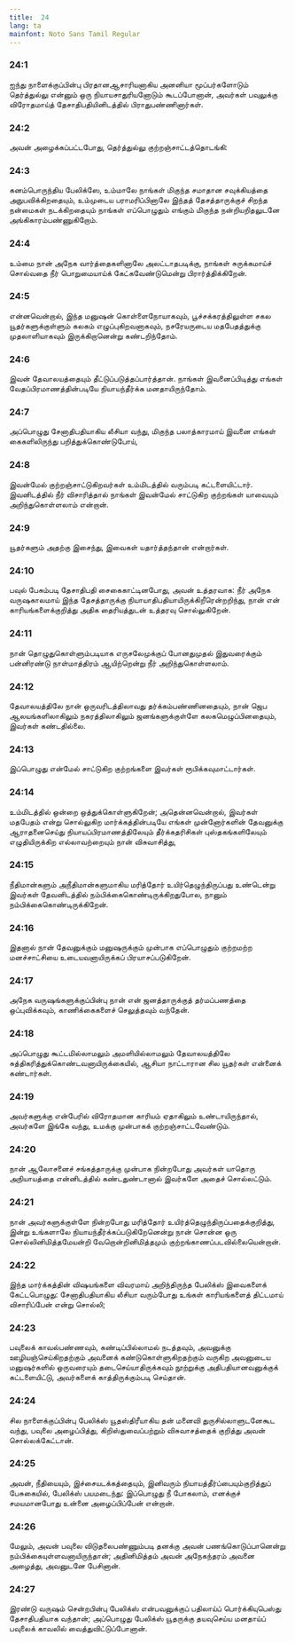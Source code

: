 ```yaml
---
title:  24
lang: ta
mainfont: Noto Sans Tamil Regular
---
```


###  24:1

ஐந்து நாளைக்குப்பின்பு பிரதானஆசாரியனாகிய அனனியா மூப்பர்களோடும் தெர்த்துல்லு என்னும் ஒரு நியாயசாதுரியனோடும் கூடப்போனான், அவர்கள் பவுலுக்கு விரோதமாய்த் தேசாதிபதியினிடத்தில் பிராதுபண்ணினார்கள்.

###  24:2

அவன் அழைக்கப்பட்டபோது, தெர்த்துல்லு குற்றஞ்சாட்டத்தொடங்கி:

###  24:3

கனம்பொருந்திய பேலிக்ஸே, உம்மாலே நாங்கள் மிகுந்த சமாதான சவுக்கியத்தை அநுபவிக்கிறதையும், உம்முடைய பராமரிப்பினாலே இந்தத் தேசத்தாருக்குச் சிறந்த நன்மைகள் நடக்கிறதையும் நாங்கள் எப்பொழுதும் எங்கும் மிகுந்த நன்றியறிதலுடனே அங்கிகாரம்பண்ணுகிறோம்.

###  24:4

உம்மை நான் அநேக வார்த்தைகளினாலே அலட்டாதபடிக்கு, நாங்கள் சுருக்கமாய்ச் சொல்வதை நீர் பொறுமையாய்க் கேட்கவேண்டுமென்று பிரார்த்திக்கிறேன்.

###  24:5

என்னவென்றால், இந்த மனுஷன் கொள்ளைநோயாகவும், பூச்சக்கரத்திலுள்ள சகல யூதர்களுக்குள்ளும் கலகம் எழுப்புகிறவனாகவும், நசரேயருடைய மதபேதத்துக்கு முதலாளியாகவும் இருக்கிறானென்று கண்டறிந்தோம்.

###  24:6

இவன் தேவாலயத்தையும் தீட்டுப்படுத்தப்பார்த்தான். நாங்கள் இவனைப்பிடித்து எங்கள் வேதப்பிரமாணத்தின்படியே நியாயந்தீர்க்க மனதாயிருந்தோம்.

###  24:7

அப்பொழுது சேனாதிபதியாகிய லீசியா வந்து, மிகுந்த பலாத்காரமாய் இவனை எங்கள் கைகளிலிருந்து பறித்துக்கொண்டுபோய்,

###  24:8

இவன்மேல் குற்றஞ்சாட்டுகிறவர்கள் உம்மிடத்தில் வரும்படி கட்டளையிட்டார். இவனிடத்தில் நீர் விசாரித்தால் நாங்கள் இவன்மேல் சாட்டுகிற குற்றங்கள் யாவையும் அறிந்துகொள்ளலாம் என்றான்.

###  24:9

யூதர்களும் அதற்கு இசைந்து, இவைகள் யதார்த்தந்தான் என்றார்கள்.

###  24:10

பவுல் பேசும்படி தேசாதிபதி சைகைகாட்டினபோது, அவன் உத்தரவாக: நீர் அநேக வருஷகாலமாய் இந்த தேசத்தாருக்கு நியாயாதிபதியாயிருக்கிறீரென்றறிந்து, நான் என் காரியங்களைக்குறித்து அதிக தைரியத்துடன் உத்தரவு சொல்லுகிறேன்.

###  24:11

நான் தொழுதுகொள்ளும்படியாக எருசலேமுக்குப் போனதுமுதல் இதுவரைக்கும் பன்னிரண்டு நாள்மாத்திரம் ஆயிற்றென்று நீர் அறிந்துகொள்ளலாம்.

###  24:12

தேவாலயத்திலே நான் ஒருவரிடத்திலாவது தர்க்கம்பண்ணினதையும், நான் ஜெப ஆலயங்களிலாகிலும் நகரத்திலாகிலும் ஜனங்களுக்குள்ளே கலகமெழுப்பினதையும், இவர்கள் கண்டதில்லை.

###  24:13

இப்பொழுது என்மேல் சாட்டுகிற குற்றங்களை இவர்கள் ரூபிக்கவுமாட்டார்கள்.

###  24:14

உம்மிடத்தில் ஒன்றை ஒத்துக்கொள்ளுகிறேன்; அதென்னவென்றால், இவர்கள் மதபேதம் என்று சொல்லுகிற மார்க்கத்தின்படியே எங்கள் முன்னோர்களின் தேவனுக்கு ஆராதனைசெய்து நியாயப்பிரமாணத்திலேயும் தீர்க்கதரிசிகள் புஸ்தகங்களிலேயும் எழுதியிருக்கிற எல்லாவற்றையும் நான் விசுவாசித்து,

###  24:15

நீதிமான்களும் அநீதிமான்களுமாகிய மரித்தோர் உயிர்தெழுந்திருப்பது உண்டென்று இவர்கள் தேவனிடத்தில் நம்பிக்கைகொண்டிருக்கிறதுபோல, நானும் நம்பிக்கைகொண்டிருக்கிறேன்.

###  24:16

இதனால் நான் தேவனுக்கும் மனுஷருக்கும் முன்பாக எப்பொழுதும் குற்றமற்ற மனச்சாட்சியை உடையவனாயிருக்கப் பிரயாசப்படுகிறேன்.

###  24:17

அநேக வருஷங்களுக்குப்பின்பு நான் என் ஜனத்தாருக்குத் தர்மப்பணத்தை ஒப்புவிக்கவும், காணிக்கைகளைச் செலுத்தவும் வந்தேன்.

###  24:18

அப்பொழுது கூட்டமில்லாமலும் அமளியில்லாமலும் தேவாலயத்திலே சுத்திகரித்துக்கொண்டவனாயிருக்கையில், ஆசியா நாட்டாரான சில யூதர்கள் என்னைக் கண்டார்கள்.

###  24:19

அவர்களுக்கு என்பேரில் விரோதமான காரியம் ஏதாகிலும் உண்டாயிருந்தால், அவர்களே இங்கே வந்து, உமக்கு முன்பாகக் குற்றஞ்சாட்டவேண்டும்.

###  24:20

நான் ஆலோசனைச் சங்கத்தாருக்கு முன்பாக நின்றபோது அவர்கள் யாதொரு அநியாயத்தை என்னிடத்தில் கண்டதுண்டானால் இவர்களே அதைச் சொல்லட்டும்.

###  24:21

நான் அவர்களுக்குள்ளே நின்றபோது மரித்தோர் உயிர்த்தெழுந்திருப்பதைக்குறித்து, இன்று உங்களாலே நியாயந்தீர்க்கப்படுகிறேனென்று நான் சொன்ன ஒரு சொல்லினிமித்தமேயன்றி வேறொன்றினிமித்தமும் குற்றங்காணப்படவில்லையென்றான்.

###  24:22

இந்த மார்க்கத்தின் விஷயங்களை விவரமாய் அறிந்திருந்த பேலிக்ஸ் இவைகளைக் கேட்டபொழுது: சேனாதிபதியாகிய லீசியா வரும்போது உங்கள் காரியங்களைத் திட்டமாய் விசாரிப்பேன் என்று சொல்லி;

###  24:23

பவுலைக் காவல்பண்ணவும், கண்டிப்பில்லாமல் நடத்தவும், அவனுக்கு ஊழியஞ்செய்கிறதற்கும் அவனைக் கண்டுகொள்ளுகிறதற்கும் வருகிற அவனுடைய மனுஷர்களில் ஒருவரையும் தடைசெய்யாதிருக்கவும் நூற்றுக்கு அதிபதியானவனுக்குக் கட்டளையிட்டு, அவர்களைக் காத்திருக்கும்படி செய்தான்.

###  24:24

சில நாளைக்குப்பின்பு பேலிக்ஸ் யூதஸ்திரீயாகிய தன் மனைவி துருசில்லாளுடனேகூட வந்து, பவுலை அழைப்பித்து, கிறிஸ்துவைப்பற்றும் விசுவாசத்தைக் குறித்து அவன் சொல்லக்கேட்டான்.

###  24:25

அவன், நீதியையும், இச்சையடக்கத்தையும், இனிவரும் நியாயத்தீர்ப்பையும்குறித்துப் பேசுகையில், பேலிக்ஸ் பயமடைந்து: இப்பொழுது நீ போகலாம், எனக்குச் சமயமானபோது உன்னை அழைப்பிப்பேன் என்றான்.

###  24:26

மேலும், அவன் பவுலை விடுதலைபண்ணும்படி தனக்கு அவன் பணங்கொடுப்பானென்று நம்பிக்கையுள்ளவனாயிருந்தான்; அதினிமித்தம் அவன் அநேகந்தரம் அவனை அழைத்து, அவனுடனே பேசினான்.

###  24:27

இரண்டு வருஷம் சென்றபின்பு பேலிக்ஸ் என்பவனுக்குப் பதிலாய்ப் பொர்க்கியுபெஸ்து தேசாதிபதியாக வந்தான்; அப்பொழுது பேலிக்ஸ் யூதருக்கு தயவுசெய்ய மனதாய்ப் பவுலைக் காவலில் வைத்துவிட்டுப்போனான்.

